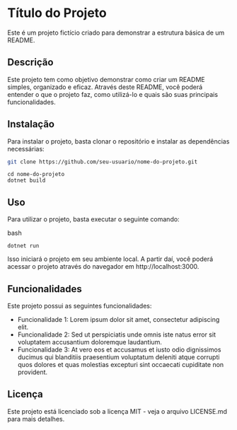 # Título do Projeto
Este é um projeto fictício criado para demonstrar a estrutura básica de um README.

## Descrição
Este projeto tem como objetivo demonstrar como criar um README simples, organizado e eficaz. Através deste README, você poderá entender o que o projeto faz, como utilizá-lo e quais são suas principais funcionalidades.

## Instalação
Para instalar o projeto, basta clonar o repositório e instalar as dependências necessárias:

```bash
git clone https://github.com/seu-usuario/nome-do-projeto.git
```
```
cd nome-do-projeto
dotnet build
```
## Uso
Para utilizar o projeto, basta executar o seguinte comando:

bash
```
dotnet run
```
Isso iniciará o projeto em seu ambiente local. A partir daí, você poderá acessar o projeto através do navegador em http://localhost:3000.

## Funcionalidades
Este projeto possui as seguintes funcionalidades:

* Funcionalidade 1: Lorem ipsum dolor sit amet, consectetur adipiscing elit.
* Funcionalidade 2: Sed ut perspiciatis unde omnis iste natus error sit voluptatem accusantium doloremque laudantium.
* Funcionalidade 3: At vero eos et accusamus et iusto odio dignissimos ducimus qui blanditiis praesentium voluptatum deleniti atque corrupti quos dolores et quas molestias excepturi sint occaecati cupiditate non provident.

## Licença
Este projeto está licenciado sob a licença MIT - veja o arquivo LICENSE.md para mais detalhes.
